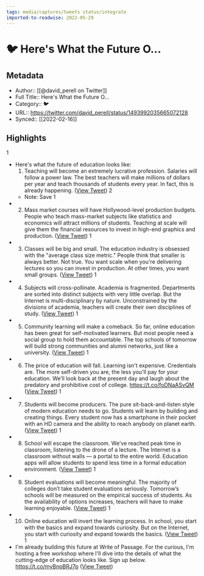 ```yaml
---
tags: media/captures/tweets status/integrate
imported-to-readwise: 2022-05-29
---
```

# 🐦 Here's What the Future O...

## Metadata
- Author:: [[@david_perell on Twitter]]
- Full Title:: Here's What the Future O...
- Category:: 🐦
- URL:: https://twitter.com/david_perell/status/1493992035665072128
- Synced:: [[2022-02-16]]

## Highlights
1
- Here's what the future of education looks like: 
  1. Teaching will become an extremely lucrative profession. Salaries will follow a power law. The best teachers will make millions of dollars per year and teach thousands of students every year. In fact, this is already happening. ([View Tweet](https://twitter.com/david_perell/status/1493992035665072128))
2
    - Note: Save
1
- 2. Mass market courses will have Hollywood-level production budgets.
  People who teach mass-market subjects like statistics and economics will attract millions of students. Teaching at scale will give them the financial resources to invest in high-end graphics and production. ([View Tweet](https://twitter.com/david_perell/status/1493992038542364672))
1
- 3. Classes will be big and small.
  The education industry is obsessed with the "average class size metric." People think that smaller is always better. Not true. You want scale when you're delivering lectures so you can invest in production. At other times, you want small groups. ([View Tweet](https://twitter.com/david_perell/status/1493992041306411008))
1
- 4. Subjects will cross-pollinate.
  Academia is fragmented. Departments are sorted into distinct subjects with very little overlap. But the Internet is multi-disciplinary by nature. Unconstrained by the divisions of academia, teachers will create their own disciplines of study. ([View Tweet](https://twitter.com/david_perell/status/1493992044083113985))
1
- 5. Community learning will make a comeback.
  So far, online education has been great for self-motivated learners. But most people need a social group to hold them accountable. The top schools of tomorrow will build strong communities and alumni networks, just like a university. ([View Tweet](https://twitter.com/david_perell/status/1493992046897479684))
1
- 6. The price of education will fall.
  Learning isn't expensive. Credentials are. The more self-driven you are, the less you'll pay for your education. We’ll look back at the present day and laugh about the predatory and prohibitive cost of college. 
  https://t.co/foDNaASvQM ([View Tweet](https://twitter.com/david_perell/status/1493992049703481344))
1
- 7. Students will become producers.
  The pure sit-back-and-listen style of modern education needs to go. Students will learn by building and creating things. Every student now has a smartphone in their pocket with an HD camera and the ability to reach anybody on planet earth. ([View Tweet](https://twitter.com/david_perell/status/1493992052756922368))
1
- 8. School will escape the classroom.
  We’ve reached peak time in classroom, listening to the drone of a lecture. The Internet is a classroom without walls — a portal to the entire world. Education apps will allow students to spend less time in a formal education environment. ([View Tweet](https://twitter.com/david_perell/status/1493992055634153474))
1
- 9. Student evaluations will become meaningful.
  The majority of colleges don’t take student evaluations seriously. Tomorrow’s schools will be measured on the empirical success of students. As the availability of options increases, teachers will have to make learning enjoyable. ([View Tweet](https://twitter.com/david_perell/status/1493992058650083329))
1
- 10. Online education will invert the learning process.
  In school, you start with the basics and expand towards curiosity. But on the Internet, you start with curiosity and expand towards the basics. ([View Tweet](https://twitter.com/david_perell/status/1493992061535539207))
1
- I'm already building this future at Write of Passage.
  For the curious, I'm hosting a free workshop where I'll dive into the details of what the cutting-edge of education looks like.
  Sign up below.
  https://t.co/myBnpBRJ7p ([View Tweet](https://twitter.com/david_perell/status/1493992481511383042))
